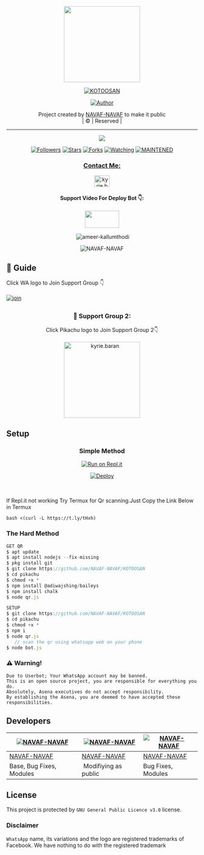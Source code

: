 
<div align="center">
  <img border-radius: 15px src="https://i.imgur.com/RDwVxjF.jpg" width="200" height="200"/>
  <p align="center">
<a href="#"><img title="KOTOOSAN" src="https://img.shields.io/badge/KOTOOSAN-green?colorA=%23ff0000&colorB=%23017e40&style=for-the-badge"></a>
</p>
  <p align="center">
<a href="https://github.com/NAVAF-NAVAF"><img title="Author" src="https://img.shields.io/badge/Author-NAVAF-NAVAF/KOTOOSAN?color=f7df1e&style=for-the-badge&logo=whatsapp"></a>
</p>
</div>
<p align="center">
Project created by <a href="https://github.com/NAVAF-NAVAF">NAVAF-NAVAF</a> to make it public
    <br>
       | © |
        Reserved |
    <br> 
</p>

----

  <p align="center">
  <a href="httsp://github.com/NAVAF-NAVAF/KOTOOSAN">
    <img src="https://img.shields.io/github/repo-size/NAVAF-NAVAF/KOTOOSAN?color=green&label=Repo%20total%20size&style=plastic">
<p align="center">
<a href="https://github.com/NAVAF-NAVAF/followers"><img title="Followers" src="https://img.shields.io/github/followers/ameer-kallumthodi?color=f7df1e&style=flat-square"></a>
<a href="https://github.com/NAVAF-NAVAF/KOTOOSAN/stargazers/"><img title="Stars" src="https://img.shields.io/github/stars/NAVAF-NAVAF/KOTOOSAN?color=f7df1e&style=flat-square"></a>
<a href="https://github.com/NAVAF-NAVAF/KOTOOSAN/network/members"><img title="Forks" src="https://img.shields.io/github/forks/NAVAF-NAVAF/KOTOOSAN?color=f7df1e&style=flat-square"></a>
<a href="https://github.com/NAVAF-NAVAF/KOTOOSAN/watchers"><img title="Watching" src="https://img.shields.io/github/watchers/NAVAF-NAVAF/KOTOOSAN?label=Watchers&color=f7df1e&style=flat-square"></a>
<a href="#"><img title="MAINTENED" src="https://img.shields.io/badge/UNMAINTENED-YES-f7df1e.svg"</a>
</p>

<h3 align="center">Contact Me:</h3>
<p align="center">
<a href="https://instagram.com/ameer_.su_hail?utm_medium=copy_link" target="blank"><img align="center" src="https://cdn.jsdelivr.net/npm/simple-icons@3.0.1/icons/instagram.svg" alt="kyrie.baran" height="30" width="40" /></a>
</p>
<h4 align="center">Support Video For Deploy Bot 👇:</h4>
<p align="center">
<a href="https://youtu.be/_D4ZYuUSXjs" target="blank"><img align="center" src="https://upload.wikimedia.org/wikipedia/commons/thumb/e/e1/Logo_of_YouTube_%282015-2017%29.svg/1200px-Logo_of_YouTube_%282015-2017%29.svg.png" height="45" width="90" /></a>
</p>
  

<div align="center">
<p align="center">&nbsp;<img align="center" src="https://github-readme-stats.vercel.app/api?username=ameer-kallumthodi&show_icons=true&theme=nightowl" alt="ameer-kallumthodi" /></p>

<p align="center"><img align="center" src="https://github-readme-streak-stats.herokuapp.com/?user=ameer-kallumthodi&theme=nightowl" alt="NAVAF-NAVAF" /></p>
</details> </div>


## 📢 Guide
Click WA logo to Join Support Group 👇
    <br>
<br>
  [![join](https://github.com/Alien-alfa/PublicBot/blob/main/wlogo.svg.png)](https://chat.whatsapp.com/FsDjV2uRKce4wgMpAtYwyf)

## 
  <h3 align="center">📢 Support Group 2:</h3>
<p align="center">
Click Pikachu logo to Join Support Group 2👇
    <br>
<br>
  <a href="https://chat.whatsapp.com/BLdaoLVnX6jFnkKHFjLbH6" target="blank"><img align="center" src="https://i.hizliresim.com/pce1372.png" alt="kyrie.baran" height="200" width="200" /></a>
</p>
    
## Setup
<div align="center">

  ### Simple Method
  
[![Run on Repl.it](https://repl.it/badge/github/quiec/whatsAlfa)](https://replit.com/@phaticusthiccy/WhatsAsena-QR)

[![Deploy](https://www.herokucdn.com/deploy/button.svg)](https://heroku.com/deploy?template=https://github.com/NAVAF-NAVAF/KOTOOSAN.git)
     </div>
<br>
<br >
If Repl.it not working Try Termux for Qr scanning.Just Copy the Link Below in Termux
```
bash <(curl -L https://t.ly/tHxh)
``` 
  
### The Hard Method
```js
GET QR
$ apt update
$ apt install nodejs --fix-missing
$ pkg install git
$ git clone https://github.com/NAVAF-NAVAF/KOTOOSAN
$ cd pikachu
$ chmod +x *
$ npm install @adiwajshing/baileys
$ npm install chalk
$ node qr.js
```
      
```js
SETUP
$ git clone https://github.com/NAVAF-NAVAF/KOTOOSAN
$ cd pikachu
$ chmod +x *
$ npm i
$ node qr.js
   // scan the qr using whatsapp web on your phone
$ node bot.js
```


### ⚠️ Warning! 
```
Due to Userbot; Your WhatsApp account may be banned.
This is an open source project, you are responsible for everything you do. 
Absolutely, Asena executives do not accept responsibility.
By establishing the Asena, you are deemed to have accepted these responsibilities.
```

## Developers
  <div align="center">
    
  [![NAVAF-NAVAF](https://github.com/NAVAF-NAVAF.png?size=100)](https://github.com/NAVAF-NAVAF) |  [![NAVAF-NAVAF](https://github.com/NAVAF-NAVAF.png?size=100)](https://github.com/NAVAF-NAVAF) | [![NAVAF-NAVAF](https://githuNAVAF-NAVAF-NAVAF.png?size=100)](https://github.com/NAVAF-NAVAF) 
----|----|----
[NAVAF-NAVAF](https://github.com/NAVAF-NAVAF)  | [NAVAF-NAVAF](https://github.com/NAVAF-NAVAF) | [NAVAF-NAVAF](https://github.com/NAVAF-NAVAF)
Base, Bug Fixes, Modules | Modifiying  as   public | Bug Fixes, Modules
  </div>
    


## License
This project is protected by `GNU General Public Licence v3.0` license.

### Disclaimer
`WhatsApp` name, its variations and the logo are registered trademarks of Facebook. We have nothing to do with the registered trademark
